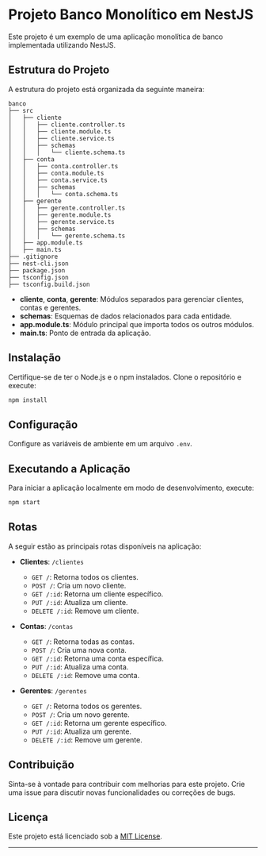 # Projeto Banco Monolítico em NestJS

Este projeto é um exemplo de uma aplicação monolítica de banco implementada utilizando NestJS.

## Estrutura do Projeto

A estrutura do projeto está organizada da seguinte maneira:

```
banco
├── src
│   ├── cliente
│   │   ├── cliente.controller.ts
│   │   ├── cliente.module.ts
│   │   ├── cliente.service.ts
│   │   ├── schemas
│   │   │   └── cliente.schema.ts
│   ├── conta
│   │   ├── conta.controller.ts
│   │   ├── conta.module.ts
│   │   ├── conta.service.ts
│   │   ├── schemas
│   │   │   └── conta.schema.ts
│   ├── gerente
│   │   ├── gerente.controller.ts
│   │   ├── gerente.module.ts
│   │   ├── gerente.service.ts
│   │   ├── schemas
│   │   │   └── gerente.schema.ts
│   ├── app.module.ts
│   ├── main.ts
├── .gitignore
├── nest-cli.json
├── package.json
├── tsconfig.json
├── tsconfig.build.json
```

- **cliente**, **conta**, **gerente**: Módulos separados para gerenciar clientes, contas e gerentes.
- **schemas**: Esquemas de dados relacionados para cada entidade.
- **app.module.ts**: Módulo principal que importa todos os outros módulos.
- **main.ts**: Ponto de entrada da aplicação.

## Instalação

Certifique-se de ter o Node.js e o npm instalados. Clone o repositório e execute:

```bash
npm install
```

## Configuração

Configure as variáveis de ambiente em um arquivo `.env`.

## Executando a Aplicação

Para iniciar a aplicação localmente em modo de desenvolvimento, execute:

```bash
npm start
```

## Rotas

A seguir estão as principais rotas disponíveis na aplicação:

- **Clientes**: `/clientes`
  - `GET /`: Retorna todos os clientes.
  - `POST /`: Cria um novo cliente.
  - `GET /:id`: Retorna um cliente específico.
  - `PUT /:id`: Atualiza um cliente.
  - `DELETE /:id`: Remove um cliente.

- **Contas**: `/contas`
  - `GET /`: Retorna todas as contas.
  - `POST /`: Cria uma nova conta.
  - `GET /:id`: Retorna uma conta específica.
  - `PUT /:id`: Atualiza uma conta.
  - `DELETE /:id`: Remove uma conta.

- **Gerentes**: `/gerentes`
  - `GET /`: Retorna todos os gerentes.
  - `POST /`: Cria um novo gerente.
  - `GET /:id`: Retorna um gerente específico.
  - `PUT /:id`: Atualiza um gerente.
  - `DELETE /:id`: Remove um gerente.

## Contribuição

Sinta-se à vontade para contribuir com melhorias para este projeto. Crie uma issue para discutir novas funcionalidades ou correções de bugs.

## Licença

Este projeto está licenciado sob a [MIT License](/LICENSE).

---

